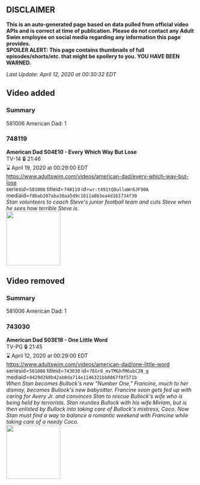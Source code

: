 ## DISCLAIMER
**This is an auto-generated page based on data pulled from official video APIs and is correct at time of publication. Please do not contact any Adult Swim employee on social media regarding any information this page provides.**  
**SPOILER ALERT: This page contains thumbnails of full episodes/shorts/etc. that might be spoilery to you. YOU HAVE BEEN WARNED.**  

_Last Update: April 12, 2020 at 00:30:32 EDT_
## Video added
### Summary
581006 American Dad: 1  
### 748119
**American Dad S04E10 - Every Which Way But Lose**  
TV-14 🔒 21:46  
⌛ April 19, 2020 at 00:29:00 EDT  
https://www.adultswim.com/videos/american-dad/every-which-way-but-lose  
seriesid=`581006` titleid=`748119` id=`wr-t491tQOullaWr6JF90A` mediaid=`f8bab207aba30aa5d9c1611a0b3ea4d161734f30`  
_Stan volunteers to coach Steve's junior football team and cuts Steve when he sees how terrible Steve is._  
<a href="https://i.cdn.turner.com/adultswim/big/image-upload/thumbnails/thumb-2_image-152769024998219.jpg"><img src="https://i.cdn.turner.com/adultswim/big/image-upload/thumbnails/thumb-2_image-152769024998219.jpg" height="144px" /></a>
## Video removed
### Summary
581006 American Dad: 1  
### 743030
**American Dad S03E18 - One Little Word**  
TV-PG 🔒 21:45  
⌛ April 12, 2020 at 00:29:00 EDT  
https://www.adultswim.com/videos/american-dad/one-little-word  
seriesid=`581006` titleid=`743030` id=`7EGr8_mvTMGhfM6ubC2N_g` mediaid=`8429d260b42ab0da714e1146321bb8867f8f571b`  
_When Stan becomes Bullock's new "Number One," Francine, much to her dismay, becomes Bullock's new babysitter. Francine soon gets fed up with caring for Avery Jr. and convinces Stan to rescue Bullock's wife who is being held by terrorists. Stan reunites Bullock with his wife Miriam, but is then enlisted by Bullock into taking care of Bullock's mistress, Coco. Now Stan must find a way to balance a romantic weekend with Francine while taking care of a needy Coco._  
<a href="https://i.cdn.turner.com/adultswim/big/image-upload/thumbnails/thumb-2_image-15199405635632.jpg"><img src="https://i.cdn.turner.com/adultswim/big/image-upload/thumbnails/thumb-2_image-15199405635632.jpg" height="144px" /></a>

